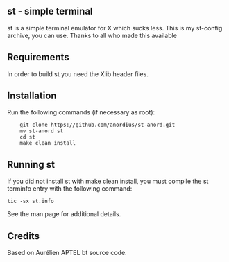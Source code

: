 st - simple terminal
--------------------
st is a simple terminal emulator for X which sucks less.
This is my st-config archive, you can use. Thanks to all who made this available

Requirements
------------
In order to build st you need the Xlib header files.


Installation
------------
Run the following commands (if necessary as root):
```
    git clone https://github.com/anordius/st-anord.git
    mv st-anord st
    cd st
    make clean install
```

Running st
----------
If you did not install st with make clean install, you must compile
the st terminfo entry with the following command:

    tic -sx st.info

See the man page for additional details.

Credits
-------
Based on Aurélien APTEL <aurelien dot aptel at gmail dot com> bt source code.

